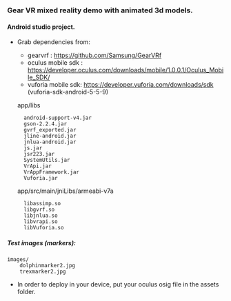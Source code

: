 ### Gear VR mixed reality demo with animated 3d models. 

#### Android studio project.

* Grab dependencies from:
	* gearvrf :  <https://github.com/Samsung/GearVRf>
	* oculus mobile sdk : <https://developer.oculus.com/downloads/mobile/1.0.0.1/Oculus_Mobile_SDK/>
	* vuforia mobile sdk:  <https://developer.vuforia.com/downloads/sdk>  (vuforia-sdk-android-5-5-9) 

	app/libs

		android-support-v4.jar
		gson-2.2.4.jar
		gvrf_exported.jar
		jline-android.jar
		jnlua-android.jar
		js.jar
		jsr223.jar
		SystemUtils.jar
		VrApi.jar
		VrAppFramework.jar
		Vuforia.jar


	app/src/main/jniLibs/armeabi-v7a 

		libassimp.so	
		libgvrf.so
		libjnlua.so
		libvrapi.so
		libVuforia.so

##### Test images (markers):
    images/
        dolphinmarker2.jpg
        trexmarker2.jpg

* In order to deploy in your device, put your oculus osig file in the assets folder.




